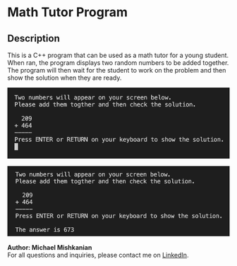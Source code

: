 # Math Tutor Program

## Description
This is a C++ program that can be used as a math tutor for a young student. When ran, the program displays two random numbers to be added together. The program will then wait for the student to work on the problem and then show the solution when they are ready.


![math_problem](https://github.com/Mishkanian/math_tutor_cpp/blob/main/README_images/math_problem.png)


![math_solution](https://github.com/Mishkanian/math_tutor_cpp/blob/main/README_images/math_solution.png)


**Author: Michael Mishkanian**  
For all questions and inquiries, please contact me on [LinkedIn](https://www.linkedin.com/in/michaelmishkanian/).
